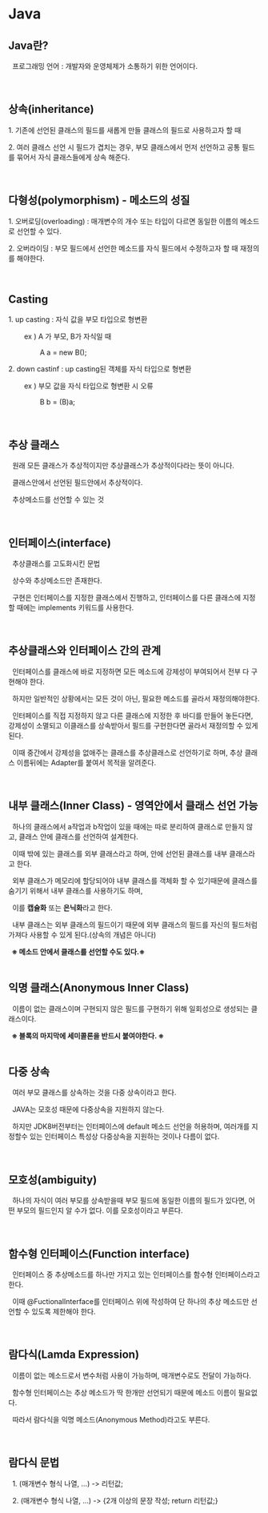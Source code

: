 <div>
<h1>Java</h1>
</div>

<div>
<h2> Java란? </h2>
<p>
&nbsp; 프로그래밍 언어 : 개발자와 운영체제가 소통하기 위한 언어이다.
</p>
</div>
<br>


<div>
<h2> 상속(inheritance)</h2>
<p>
  1. 기존에 선언된 클래스의 필드를 새롭게 만들 클래스의 필드로 사용하고자 할 때
</p>
<p>
  2. 여러 클래스 선언 시 필드가 겹치는 경우, 부모 클래스에서 먼저 선언하고 공통 필드를 묶어서 자식 클래스들에게 상속 해준다. 
</p>
</div>
<br>

<div>
<h2>다형성(polymorphism) - 메소드의 성질</h2>
<p>
  1. 오버로딩(overloading) : 매개변수의 개수 또는 타입이 다르면 동일한 이름의 메소드로 선언할 수 있다.
</p>
<p>
  2. 오버라이딩 : 부모 필드에서 선언한 메소드를 자식 필드에서 수정하고자 할 때 재정의를 해야한다. 
</p>
</div>
</div>
<br>

<div>
<h2> Casting </h2>
<p>
  1. up casting : 자식 값을 부모 타입으로 형변환
</p>
<p> &nbsp;  &nbsp;  &nbsp;  &nbsp; ex ) A 가 부모, B가 자식일 때 </p>
<p> &nbsp;  &nbsp;  &nbsp;  &nbsp; &nbsp; &nbsp; &nbsp; &nbsp;  A a = new B(); </p>
<p>
  2. down castinf : up casting된 객체를 자식 타입으로 형변환
</p>
<p> &nbsp;  &nbsp;  &nbsp;  &nbsp; ex ) 부모 값을 자식 타입으로 형변환 시 오류 </p>
<p> &nbsp;  &nbsp;  &nbsp;  &nbsp; &nbsp; &nbsp; &nbsp; &nbsp;  B b = (B)a; </p>
</div>
</div>
<br>


<div>
<h2> 추상 클래스</h2>
<p> &nbsp; 원래 모든 클래스가 추상적이지만 추상클래스가 추상적이다라는 뜻이 아니다.</p>
<p> &nbsp; 클래스안에서 선언된 필드안에서 추상적이다.</p>
<p> &nbsp; 추상메소드를 선언할 수 있는 것 </p>
</p>
</div>
<br>

<div>
<h2>인터페이스(interface) </h2>
<p> &nbsp; 추상클래스를 고도화시킨 문법</p>
<p> &nbsp; 상수와 추상메소드만 존재한다.</p>
<p> &nbsp; 구현은 인터페이스를 지정한 클래스에서 진행하고, 인터페이스를 다른 클래스에 지정할 때에는 implements 키워드를 사용한다.</p>
</div>
<br>

<div>
<h2>추상클래스와 인터페이스 간의 관계 </h2>
<p> &nbsp; 인터페이스를 클래스에 바로 지정하면 모든 메소드에 강제성이 부여되어서 전부 다 구현해야 한다.</p>
<p> &nbsp; 하지만 일반적인 상황에서는 모든 것이 아닌, 필요한 메소드를 골라서 재정의해야한다.</p>
<p> &nbsp; 인터페이스를 직접 지정하지 않고 다른 클래스에 지정한 후 바디를 만들어 놓든다면, 강제성이 소멸되고 이클래스를 상속받아서 필드를 구현한다면 골라서 재정의할 수 있게 된다.</p>
<p> &nbsp; 이때 중간에서 강제성을 없애주는 클래스를 추상클래스로 선언하기로 하며, 추상 클래스 이름뒤에는 Adapter를 붙여서 목적을 알려준다.</p>
</div>
<br>

<div>
<h2>내부 클래스(Inner Class) - 영역안에서 클래스 선언 가능  </h2>
<p> &nbsp; 하나의 클래스에서 a작업과 b작업이 있을 때에는 따로 분리하여 클래스로 만들지 않고, 클래스 안에 클래스를 선언하여 설계한다.</p>
<p> &nbsp; 이때 밖에 있는 클래스를 외부 클래스라고 하며, 안에 선언된 클래스를 내부 클래스라고 한다.</p>
<p> &nbsp; 외부 클래스가 메모리에 할당되어야 내부 클래스를 객체화 할 수 있기때문에 클래스를 숨기기 위해서 내부 클래스를 사용하기도 하며, </p>
<p> &nbsp; 이를 <strong>캡슐화</strong> 또는 <strong>은닉화</strong>라고 한다. </p>
<p> &nbsp; 내부 클래스는 외부 클래스의 필드이기 때문에 외부 클래스의 필드를 자신의 필드처럼 가져다 사용할 수 있게 된다.(상속의 개념은 아니다)</p>
<strong> &nbsp; ※ 메소드 안에서 클래스를 선언할 수도 있다.※ </strong>
</div>
<br>

<div>
<h2> 익명 클래스(Anonymous Inner Class)  </h2>
<p> &nbsp; 이름이 없는 클래스이며 구현되지 않은 필드를 구현하기 위해 일회성으로 생성되는 클래스이다.</p>
<strong> &nbsp; ※ 블록의 마지막에 세미콜론을 반드시 붙여야한다. ※  </strong>
</div>
<br>

<div>
<h2>다중 상속  </h2>
<p> &nbsp; 여러 부모 클래스를 상속하는 것을 다중 상속이라고 한다.</p>
<p> &nbsp; JAVA는 모호성 때문에 다중상속을 지원하지 않는다.</p>
<p> &nbsp; 하지만 JDK8버전부터는 인터페이스에 default 메소드 선언을 허용하며, 여러개를 지정할수 있는 인터페이스 특성상 다중상속을 지원하는 것이나 다름이 없다. </p>
</div>
<br>

<div>
<h2>모호성(ambiguity)</h2>
<p> &nbsp; 하나의 자식이 여러 부모를 상속받을때 부모 필드에 동일한 이름의 필드가 있다면, 어떤 부모의 필드인지 알 수가 없다. 이를 모호성이라고 부른다.</p>
</div>
<br>
	
<div>
<h2>함수형 인터페이스(Function interface)  </h2>
<p> &nbsp; 인터페이스 중 추상메소드를 하나만 가지고 있는 인터페이스를 함수형 인터페이스라고 한다.</p>
<p> &nbsp; 이때 @FuctionalInterface를 인터페이스 위에 작성하여 단 하나의 추상 메소드만 선언할 수 있도록 제한해야 한다.</p>
</div>
<br>

<div>
<h2>람다식(Lamda Expression)</h2>
<p> &nbsp; 이름이 없는 메소드로서 변수처럼 사용이 가능하며, 매개변수로도 전달이 가능하다.</p>
<p> &nbsp; 함수형 인터페이스는 추상 메소드가 딱 한개만 선언되기 때문에 메소드 이름이 필요없다.</p>
<p> &nbsp; 따라서 람다식을 익명 메소드(Anonymous Method)라고도 부른다.</p>
</div>
<br>
<div>
<h2>람다식 문법</h2>
<p> &nbsp; 1. (매개변수 형식 나열, ...) -> 리턴값;</p>
<p> &nbsp; 2. (매개변수 형식 나열, ...) -> {2개 이상의 문장 작성; return 리턴값;}</p>
</div>
<br>

